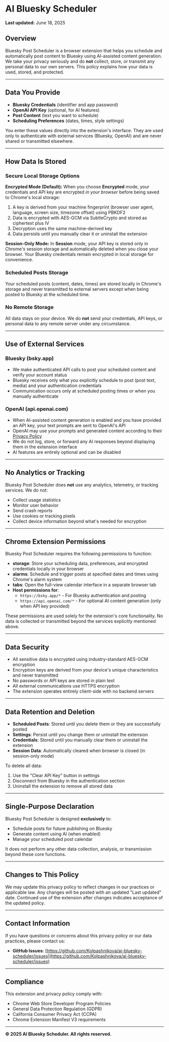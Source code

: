 # AI Bluesky Scheduler

**Last updated:** June 18, 2025

## Overview

Bluesky Post Scheduler is a browser extension that helps you schedule and automatically post content to Bluesky using AI-assisted content generation. We take your privacy seriously and do **not** collect, store, or transmit any personal data to our own servers. This policy explains how your data is used, stored, and protected.

---

## Data You Provide

- **Bluesky Credentials** (identifier and app password)
- **OpenAI API Key** (optional, for AI features)
- **Post Content** (text you want to schedule)
- **Scheduling Preferences** (dates, times, style settings)

You enter these values directly into the extension's interface. They are used only to authenticate with external services (Bluesky, OpenAI) and are never shared or transmitted elsewhere.

---

## How Data Is Stored

### Secure Local Storage Options

**Encrypted Mode (Default):**
When you choose **Encrypted** mode, your credentials and API key are encrypted *in your browser* before being saved to Chrome's local storage:
1. A key is derived from your machine fingerprint (browser user agent, language, screen size, timezone offset) using PBKDF2
2. Data is encrypted with AES-GCM via SubtleCrypto and stored as ciphertext plus IV
3. Decryption uses the same machine-derived key
4. Data persists until you manually clear it or uninstall the extension

**Session-Only Mode:**
In **Session** mode, your API key is stored only in Chrome's session storage and automatically deleted when you close your browser. Your Bluesky credentials remain encrypted in local storage for convenience.

### Scheduled Posts Storage
Your scheduled posts (content, dates, times) are stored locally in Chrome's storage and never transmitted to external servers except when being posted to Bluesky at the scheduled time.

### No Remote Storage
All data stays on your device. We do **not** send your credentials, API keys, or personal data to any remote server under any circumstance.

---

## Use of External Services

### Bluesky (bsky.app)
- We make authenticated API calls to post your scheduled content and verify your account status
- Bluesky receives only what you explicitly schedule to post (post text, media) and your authentication credentials
- Communication occurs only at scheduled posting times or when you manually authenticate

### OpenAI (api.openai.com)
- When AI-assisted content generation is enabled and you have provided an API key, your text prompts are sent to OpenAI's API
- OpenAI may use your prompts and generated content according to their [Privacy Policy](https://openai.com/policies/privacy-policy)
- We do not log, store, or forward any AI responses beyond displaying them in the extension interface
- AI features are entirely optional and can be disabled

---

## No Analytics or Tracking

Bluesky Post Scheduler does **not** use any analytics, telemetry, or tracking services. We do not:
- Collect usage statistics
- Monitor user behavior
- Send crash reports
- Use cookies or tracking pixels
- Collect device information beyond what's needed for encryption

---

## Chrome Extension Permissions

Bluesky Post Scheduler requires the following permissions to function:

- **storage**: Store your scheduling data, preferences, and encrypted credentials locally in your browser
- **alarms**: Schedule and trigger posts at specified dates and times using Chrome's alarm system
- **tabs**: Open the full-view calendar interface in a separate browser tab
- **Host permissions for**:
  - `https://bsky.app/*` - For Bluesky authentication and posting
  - `https://api.openai.com/*` - For optional AI content generation (only when API key provided)

These permissions are used solely for the extension's core functionality. No data is collected or transmitted beyond the services explicitly mentioned above.

---

## Data Security

- All sensitive data is encrypted using industry-standard AES-GCM encryption
- Encryption keys are derived from your device's unique characteristics and never transmitted
- No passwords or API keys are stored in plain text
- All external communications use HTTPS encryption
- The extension operates entirely client-side with no backend servers

---

## Data Retention and Deletion

- **Scheduled Posts**: Stored until you delete them or they are successfully posted
- **Settings**: Persist until you change them or uninstall the extension
- **Credentials**: Stored until you manually clear them or uninstall the extension
- **Session Data**: Automatically cleared when browser is closed (in session-only mode)

To delete all data:
1. Use the "Clear API Key" button in settings
2. Disconnect from Bluesky in the authentication section
3. Uninstall the extension to remove all stored data

---

## Single-Purpose Declaration

Bluesky Post Scheduler is designed **exclusively** to:
- Schedule posts for future publishing on Bluesky
- Generate content using AI (when enabled)
- Manage your scheduled post calendar

It does not perform any other data collection, analysis, or transmission beyond these core functions.

---

## Changes to This Policy

We may update this privacy policy to reflect changes in our practices or applicable law. Any changes will be posted with an updated "Last updated" date. Continued use of the extension after changes indicates acceptance of the updated policy.

---

## Contact Information

If you have questions or concerns about this privacy policy or our data practices, please contact us:

- **GitHub Issues**: [https://github.com/Kolpashnikova/ai-bluesky-scheduler/issues](https://github.com/Kolpashnikova/ai-bluesky-scheduler/issues)

---

## Compliance

This extension and privacy policy comply with:
- Chrome Web Store Developer Program Policies
- General Data Protection Regulation (GDPR)
- California Consumer Privacy Act (CCPA)
- Chrome Extension Manifest V3 requirements

---

**© 2025 AI Bluesky Scheduler. All rights reserved.**